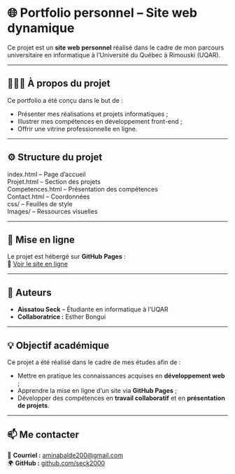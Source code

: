 # 🌐 Portfolio personnel – Site web dynamique

Ce projet est un **site web personnel** réalisé dans le cadre de mon parcours universitaire en informatique à l’Université du Québec à Rimouski (UQAR).

---

## 👩🏽‍💻 À propos du projet
Ce portfolio a été conçu dans le but de :
- Présenter mes réalisations et projets informatiques ;
- Illustrer mes compétences en développement front-end ;
- Offrir une vitrine professionnelle en ligne.

---

## ⚙️ Structure du projet
index.html – Page d’accueil  
Projet.html – Section des projets  
Competences.html – Présentation des compétences  
Contact.html – Coordonnées  
css/ – Feuilles de style  
Images/ – Ressources visuelles

---

## 🚀 Mise en ligne
Le projet est hébergé sur **GitHub Pages** :  
🔗 [Voir le site en ligne](https://seck2000.github.io/portfolio-personnel/)

---

## 👥 Auteurs
- **Aissatou Seck** – Étudiante en informatique à l’UQAR  
- **Collaboratrice :** Esther Bongui

---

## 💡 Objectif académique
Ce projet a été réalisé dans le cadre de mes études afin de :
- Mettre en pratique les connaissances acquises en **développement web** ;
- Apprendre la mise en ligne d’un site via **GitHub Pages** ;
- Développer des compétences en **travail collaboratif** et en **présentation de projets**.

---

## 📫 Me contacter
📧 **Courriel :** aminabalde200@gmail.com  
🌍 **GitHub :** [github.com/seck2000](https://github.com/seck2000)
